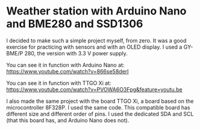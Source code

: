 # Weather station with Arduino Nano and BME280 and SSD1306

I decided to make such a simple project myself, from zero. It was a good exercise for practicing with sensors and with an OLED display. I used a GY-BME/P 280, the version with 3.3 V power supply.

You can see it in function with Arduino Nano at: https://www.youtube.com/watch?v=866se58derI

You can see it in function with TTGO Xi at: https://www.youtube.com/watch?v=PVOWA6O3Fpg&feature=youtu.be

I also made the same project with the board TTGO Xi, a board based on the microcontroller 8F328P. I used the same code. This compatible board has different size and different order of pins. I used the dedicated SDA and SCL (that this board has, and Arduino Nano does not).
